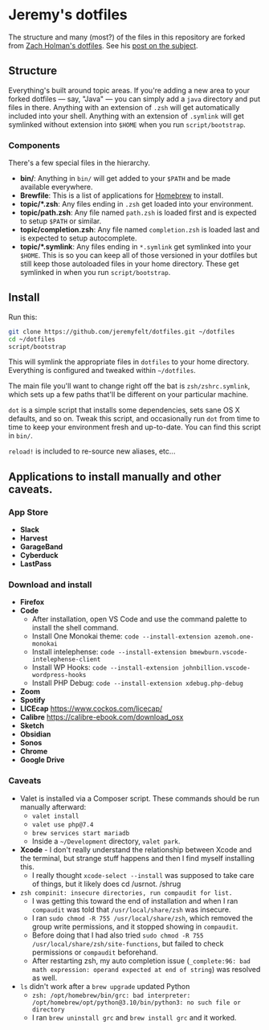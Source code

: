 # Jeremy's dotfiles

The structure and many (most?) of the files in this repository are forked
from [Zach Holman's dotfiles](https://github.com/holman/dotfiles). See his [post on the
subject](http://zachholman.com/2010/08/dotfiles-are-meant-to-be-forked/).

## Structure

Everything's built around topic areas. If you're adding a new area to your
forked dotfiles — say, "Java" — you can simply add a `java` directory and put
files in there. Anything with an extension of `.zsh` will get automatically
included into your shell. Anything with an extension of `.symlink` will get
symlinked without extension into `$HOME` when you run `script/bootstrap`.

### Components

There's a few special files in the hierarchy.

- **bin/**: Anything in `bin/` will get added to your `$PATH` and be made
  available everywhere.
- **Brewfile**: This is a list of applications for [Homebrew](https://brew.sh) to install.
- **topic/\*.zsh**: Any files ending in `.zsh` get loaded into your
  environment.
- **topic/path.zsh**: Any file named `path.zsh` is loaded first and is
  expected to setup `$PATH` or similar.
- **topic/completion.zsh**: Any file named `completion.zsh` is loaded
  last and is expected to setup autocomplete.
- **topic/\*.symlink**: Any files ending in `*.symlink` get symlinked into
  your `$HOME`. This is so you can keep all of those versioned in your dotfiles
  but still keep those autoloaded files in your home directory. These get
  symlinked in when you run `script/bootstrap`.

## Install

Run this:

```sh
git clone https://github.com/jeremyfelt/dotfiles.git ~/dotfiles
cd ~/dotfiles
script/bootstrap
```

This will symlink the appropriate files in `dotfiles` to your home directory.
Everything is configured and tweaked within `~/dotfiles`.

The main file you'll want to change right off the bat is `zsh/zshrc.symlink`,
which sets up a few paths that'll be different on your particular machine.

`dot` is a simple script that installs some dependencies, sets sane OS X
defaults, and so on. Tweak this script, and occasionally run `dot` from
time to time to keep your environment fresh and up-to-date. You can find
this script in `bin/`.

`reload!` is included to re-source new aliases, etc...

## Applications to install manually and other caveats.

### App Store

* **Slack**
* **Harvest**
* **GarageBand**
* **Cyberduck**
* **LastPass**

### Download and install

* **Firefox**
* **Code**
    * After installation, open VS Code and use the command palette to install the shell command.
    * Install One Monokai theme: `code --install-extension azemoh.one-monokai`
    * Install intelephense: `code --install-extension bmewburn.vscode-intelephense-client`
	* Install WP Hooks: `code --install-extension johnbillion.vscode-wordpress-hooks`
	* Install PHP Debug: `code --install-extension xdebug.php-debug`
* **Zoom**
* **Spotify**
* **LICEcap** https://www.cockos.com/licecap/
* **Calibre** https://calibre-ebook.com/download_osx
* **Sketch**
* **Obsidian**
* **Sonos**
* **Chrome**
* **Google Drive**

### Caveats

* Valet is installed via a Composer script. These commands should be run manually afterward:
    * `valet install`
	* `valet use php@7.4`
	* `brew services start mariadb`
	* Inside a `~/Development` directory, `valet park`.
* **Xcode** - I don't really understand the relationship between Xcode and the terminal, but strange stuff happens and then I find myself installing this.
	* I really thought `xcode-select --install` was supposed to take care of things, but it likely does cd /usrnot. /shrug
* `zsh compinit: insecure directories, run compaudit for list.`
    * I was getting this toward the end of installation and when I ran `compaudit` was told that `/usr/local/share/zsh` was insecure.
	* I ran `sudo chmod -R 755 /usr/local/share/zsh`, which removed the group write permissions, and it stopped showing in `compaudit`.
	* Before doing that I had also tried `sudo chmod -R 755 /usr/local/share/zsh/site-functions`, but failed to check permissions or `compaudit` beforehand.
	* After restarting zsh, my auto completion issue (`_complete:96: bad math expression: operand expected at end of string`) was resolved as well.
* `ls` didn't work after a `brew upgrade` updated Python
	* `zsh: /opt/homebrew/bin/grc: bad interpreter: /opt/homebrew/opt/python@3.10/bin/python3: no such file or directory`
	* I ran `brew uninstall grc` and `brew install grc` and it worked.
